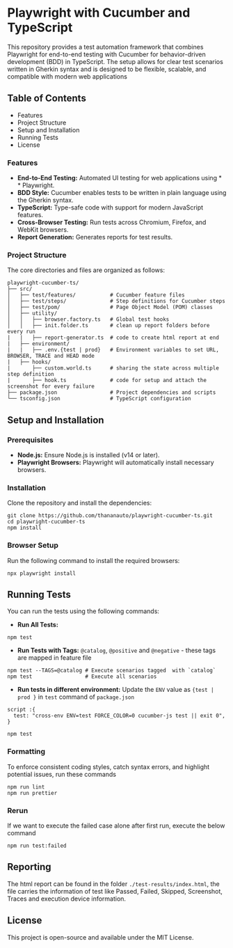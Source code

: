 # Playwright with Cucumber and TypeScript
This repository provides a test automation framework that combines Playwright for end-to-end testing with Cucumber for behavior-driven development (BDD) in TypeScript. The setup allows for clear test scenarios written in Gherkin syntax and is designed to be flexible, scalable, and compatible with modern web applications

## Table of Contents
  * Features
  * Project Structure
  * Setup and Installation
  * Running Tests
  * License


### Features
* **End-to-End Testing:** Automated UI testing for web applications using * * Playwright.
* **BDD Style:** Cucumber enables tests to be written in plain language using the Gherkin syntax.
* **TypeScript:** Type-safe code with support for modern JavaScript features.
* **Cross-Browser Testing:** Run tests across Chromium, Firefox, and WebKit browsers.
* **Report Generation:** Generates reports for test results.

### Project Structure
The core directories and files are organized as follows:
```
playwright-cucumber-ts/
├── src/
│   ├── test/features/           # Cucumber feature files
│   ├── test/steps/              # Step definitions for Cucumber steps
│   ├── test/pom/                # Page Object Model (POM) classes
│   ├── utility/                
│   │   ├── browser.factory.ts   # Global test hooks
│   │   ├── init.folder.ts       # clean up report folders before every run
|   |   ├── report-generator.ts  # code to create html report at end
|   ├── environment/ 
|   |   ├── .env.{test | prod}   # Environment variables to set URL, BROWSER, TRACE and HEAD mode
|   ├── hooks/
|       ├── custom.world.ts      # sharing the state across multiple step definition
|       ├── hook.ts              # code for setup and attach the screenshot for every failure
├── package.json                 # Project dependencies and scripts
└── tsconfig.json                # TypeScript configuration
```

## Setup and Installation
### Prerequisites
* **Node.js:** Ensure Node.js is installed (v14 or later).
* **Playwright Browsers:** Playwright will automatically install necessary browsers.

### Installation
Clone the repository and install the dependencies:
```
git clone https://github.com/thananauto/playwright-cucumber-ts.git
cd playwright-cucumber-ts
npm install
```

### Browser Setup
Run the following command to install the required browsers:
```
npx playwright install
```
## Running Tests
You can run the tests using the following commands:
* **Run All Tests:**
```
npm test
```
* **Run Tests with Tags:** 
`@catalog`, `@positive` and `@negative` - these tags are mapped in feature file
```
npm test --TAGS=@catalog # Execute scenarios tagged  with `catalog`
npm test                 # Execute all scenarios
```

* **Run tests in different  environment:**
Update the `ENV` value as `{test | prod }` in `test` command of `package.json` 
```
script :{
  test: "cross-env ENV=test FORCE_COLOR=0 cucumber-js test || exit 0",
}

npm test
```
### Formatting
To enforce consistent coding styles, catch syntax errors, and highlight potential issues, run these commands
```
npm run lint
npm run prettier
```
### Rerun
If we want to execute the failed case alone after first run, execute the below command
```
npm run test:failed
```
## Reporting
The html report can be found in the folder `./test-results/index.html`, the file carries the information of test like Passed, Failed, Skipped, Screenshot, Traces and execution device information.


## License
This project is open-source and available under the MIT License.
